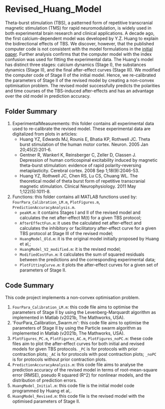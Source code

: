 # Revised_Huang_Model
Theta-burst stimulation (TBS), a patterned form of repetitive transcranial magnetic stimulation (TMS) for rapid neuromodulation, is widely used in both experimental brain research and clinical applications. A decade ago, the first calcium-dependent model was developed by Y.Z. Huang to explain the bidirectional effects of TBS. We discover, however, that the published computer code is not consistent with the model formulations in the [initial paper](https://doi.org/10.1016/j.clinph.2010.08.016). Further analysis confirms that the computer model with the index confusion was used for fitting the experimental data. The Huang's model has distinct three stages: calcium dynamics (Stage I), the substances dynamics (Stage II), and the final after-effect curves (Stage III). We modified the computer code of Stage II of the initial model. Hence, we re-calibrated the parameters of Stage II of the revised model by creating a non-convex optimisation problem. The revised model successfully predicts the polarities and time courses of the TBS-induced after-effects and has an advantage over the old model in prediction accuracy.

## Folder Summary
1. ExperimentalMeasurements: this folder contains all experimental data used to re-calibrate the revised model. These experimental data are digitalized from plots in articles:
    * Huang YZ, Edwards MJ, Rounis E, Bhatia KP, Rothwell JC. Theta burst stimulation of the human motor cortex. Neuron. 2005 Jan 20;45(2):201-6.
    * Gentner R, Wankerl K, Reinsberger C, Zeller D, Classen J. Depression of human corticospinal excitability induced by magnetic theta-burst stimulation: evidence of rapid polarity-reversing metaplasticity. Cerebral cortex. 2008 Sep 1;18(9):2046-53.
    * Huang YZ, Rothwell JC, Chen RS, Lu CS, Chuang WL. The theoretical model of theta burst form of repetitive transcranial magnetic stimulation. Clinical Neurophysiology. 2011 May 1;122(5):1011-8.
2. Functions: this folder contains all MATLAB functions used by: `FourPara_Calibration_LM.m`, `PlotFigures.m`, `PredictionAccuracyAnalysis.m`.
    * `peakM.m`: it contains Stages I and II of the revised model and calculates the net after-effect M(t) for a given TBS protocol;
    * `AfterEffectFun.m`: it uses the calculated net after-effect and calculates the inhibitory or facilitatory after-effect curve for a given TBS protocol at Stage III of the revised model;
    * `HuangModel_Old.m`: it is the original model initially proposed by Huang et al,;
    * `HuangModel_V2_modified.m`: it is the revised model;
    * `ModifiedCostFun.m`: it calculates the sum of squared residuals between the predictions and the corresponding experimental data;
    * `PlotFittingCurve.m`: it plots the after-effect curves for a given set of parameters of Stage II.

## Code Summary
This code project implements a non-convex optimisation problem.
1. `FourPara_Calibration_LM.m`: this code file aims to optimise the parameters of Stage II by using the Levenberg-Marquardt algorithm as implemented in Matlab (v2021b,
The Mathworks, USA).
2. 'FourPara_Calibration_Swarm.m': this code file aims to optimise the parameters of Stage II by using the Particle swarm algorithm as implemented in Matlab (v2021b, The Mathworks, USA).
3. `PlotFigures_PC.m`, `PlotFigures_AC.m`, `PlotFigures_noPC.m`: these code files aim to plot the after-effect curves for both initial and revised models for given TBS protocols. `_PC` is for protocols with prior contraction plots; `_AC` is for protocols with post contraction plots; `_noPC` is for protocols without prior contraction plots.
4. `PredictionAccuracyAnalysis.m`: this code file aims to analyse the prediction accuracy of the revised model in terms of root-mean-square error (RMSE), pseudo R squared (R^2) for nonlinear models, and the distribution of prediction errors.
5. `HuangModel_Initial.m`: this code file is the initial model code programmed by Huang et al,.
6. `HuangModel_Revised.m`: this code file is the revised model with the optimised parameters of Stage II.
